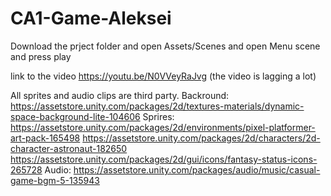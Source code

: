 # CA1-Game-Aleksei

Download the prject folder and open Assets/Scenes and open Menu scene and press play

link to the video https://youtu.be/N0VVeyRaJvg (the video is lagging a lot)


All sprites and audio clips are third party.
Backround: https://assetstore.unity.com/packages/2d/textures-materials/dynamic-space-background-lite-104606
Sprires: https://assetstore.unity.com/packages/2d/environments/pixel-platformer-art-pack-165498
        https://assetstore.unity.com/packages/2d/characters/2d-character-astronaut-182650
        https://assetstore.unity.com/packages/2d/gui/icons/fantasy-status-icons-265728
Audio: https://assetstore.unity.com/packages/audio/music/casual-game-bgm-5-135943